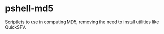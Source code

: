 # pshell-md5
Scriptlets to use in computing MD5, removing the need to install utilities like QuickSFV.
